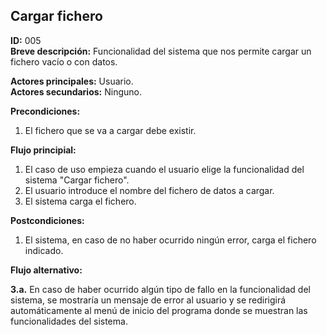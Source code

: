 ## Cargar fichero

**ID:** 005  
**Breve descripción:** Funcionalidad del sistema que nos permite cargar un fichero vacío o con datos.  


**Actores principales:** Usuario.  
**Actores secundarios:** Ninguno.  

**Precondiciones:**  

1. El fichero que se va a cargar debe existir. 



**Flujo principial:**  

1. El caso de uso empieza cuando el usuario elige la funcionalidad del sistema "Cargar fichero".  
2. El usuario introduce el nombre del fichero de datos a cargar.  
3. El sistema carga el fichero.  


**Postcondiciones:**  

1. El sistema, en caso de no haber ocurrido ningún error, carga el fichero indicado.  


**Flujo alternativo:**  

**3.a.** En caso de haber ocurrido algún tipo de fallo en la funcionalidad del sistema, se mostraría un mensaje de error al usuario y se redirigirá automáticamente al menú de inicio del programa donde se muestran las funcionalidades del sistema.
